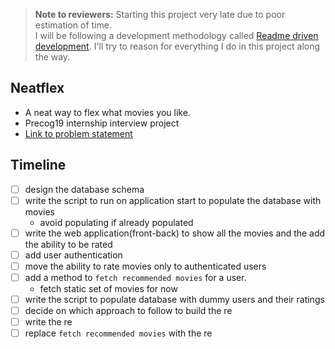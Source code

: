> **Note to reviewers:** Starting this project very late due to poor estimation of time.  
> I will be following a development methodology called [Readme driven development](http://tom.preston-werner.com/2010/08/23/readme-driven-development.html). I'll try to reason for everything I do in this project along the way.


## Neatflex
- A neat way to flex what movies you like.
- Precog19 internship interview project
- [Link to problem statement](https://docs.google.com/document/d/1DQkEL1ua52MXwhRnWqJ5rtJtHWOVOHqd_qkgeYMJtPo/edit)


## Timeline
- [ ] design the database schema
- [ ] write the script to run on application start to populate the database with movies
    - avoid populating if already populated
- [ ] write the web application(front-back) to show all the movies and the add the ability to be rated
- [ ] add user authentication
- [ ] move the ability to rate movies only to authenticated users
- [ ] add a method to `fetch recommended movies` for a user.
    - fetch static set of movies for now
- [ ] write the script to populate database with dummy users and their ratings
- [ ] decide on which approach to follow to build the re
- [ ] write the re
- [ ] replace `fetch recommended movies` with the re
